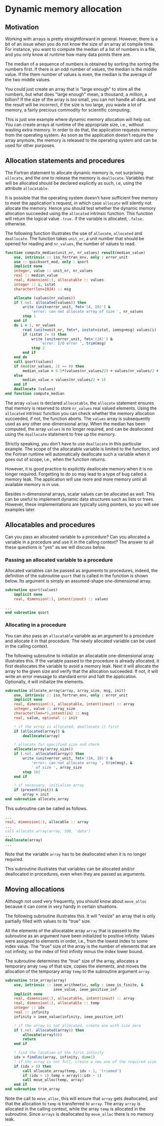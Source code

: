 # Dynamic memory allocation

## Motivation

Working with arrays is pretty straightforward in general.  However, there is a bit of
an issue when you do not know the size of an array at compile time.  For instance, you
want to compute the median of a list of numbers in a file, and you only know at
runtime how many data points there are.

The median of a sequence of numbers is obtained by sorting the sorting the numbers
first. If there is an odd number of values, the median is the middle value.  If the 
them number of values is even, the median is the average of the two middle values.

You could just create an array that is "large enough" to store all the numbers, but
what does "large enough" mean, a thousand, a million, a billion?  If the size of the
array is too small, you can not handle all data, and the result will be incorrect, if
the size is too large, you waste a lot of memory, a fairly precious commodity for
scientific computing.

This is just one example where dynamic memory allocation will help out.  You can
create arrays at runtime of the appropriate size, i.e., without wasting extra memory.
In order to do that, the application requests memory from the operating system.
As soon as the application doesn't require the array anymore, the memory is released
to the operating system and can be used for other purposes.


## Allocation statements and procedures

The Fortran statement to allocate dynamic memory is, not surprising `allocate`, and
the one to release the memory is `deallocate`.  Variables that will be allocated
should be declared explicitly as such, i.e, using the attribute `allocatable`.

It is possible that the operating system  doesn't have sufficient free memory to meet
the application's request, in which case `allocate` will silently not allocate the
memory.  Hence you should test whether the dynamic memory allocation succeeded using
the `allocated` intrinsic function.  This function will return the logical value
`.true.` if the variable is allocated, `.false.` otherwise.

The following function illustrates the use of `allocate`, `allocated` and
`deallocate`.  The function takes `unit_nr`, a unit number that should be opened for
reading and `nr_values`, the number of values to read.

~~~~fortran
function compute_median(unit_nr, nr_values) result(median_value)
    use, intrinsic :: iso_fortran_env, only : error_unit
    use :: quicksort_mod, only : qsort
    implicit none
    integer, value :: unit_nr, nr_values
    real :: median_value
    real, dimension(:), allocatable :: values
    integer :: i, istat
    character(len=1024) :: msg

    allocate (values(nr_values))
    if (.not. allocated(values)) then
        write (unit=error_unit, fmt='(A, I0)') &
            'error: can not allocate array of size ', nr_values
        stop 1
    end if
    do i = 1, nr_values
        read (unit=unit_nr, fmt=*, iostat=istat, iomsg=msg) values(i)
        if (istat /= 0) then
            write (unit=error_unit, fmt='(2A)') &
                'error: I/O error ', trim(msg)
            stop 2
        end if
    end do
    call qsort(values)
    if (mod(nr_values, 2) == 0) then
        median_value = 0.5*(values(nr_values/2) + values(nr_values/2 + 1))
    else
        median_value = values(nr_values/2 + 1)
    end if
    deallocate (values)
end function compute_median
~~~~

The array `values` is declared `allocatable`, the `allocate` statement ensures that
memory is reserved to store `nr_values` real valued elements.  Using the `allocated`
intrinsic function you can check whether the memory allocation succeeded, if not,
the function aborts.  The `values` array is subsequently used as any other
one-dimensional array.  When the median has been computed, the array `values` is no
longer required, and can be deallocated using the `deallocate` statement to free up
the memory.

Strictly speaking, you don't have to use `deallocate` in this particular example.
The scope of the allocatable variable is limited to the function, and the Fortran
runtime will automatically deallocate such a variable when it goes out of scope, i.e.,
when the function returns.

However, it is good practice to explicitly deallocate memory when it is no longer
required.  Forgetting to do so may lead to a type of bug called a memory leak.  The
application will use more and more memory until all available memory is in use.

Besides n-dimensional arrays, scalar values can be allocated as well.  This can be
useful to implement dynamic data structures such as lists or trees.  However, these
implementations are typically using pointers, so you will see examples later.


## Allocatables and procedures

Can you pass an allocated variable to a procedure?  Can you allocated a variable in
a procedure and use it in the calling context?  The answer to all these questions is
"yes" as we will discuss below.

### Passing an allocated variable to a procedure

Allocated variables can be passed as arguments to procedures, indeed, the definition
of the subroutine `qsort` that is called in the function is shown below.  Its
argument is simply an assumed-shape one-dimensional array.

~~~~fortran
subroutine qsort(values)
    implicit none
    real, dimension(:), intent(inout) :: values

...
end subroutine qsort
~~~~


### Allocating in a procedure

You can also pass an `allocatable` variable as an argument to a procedure
and allocate it in that procedure.  The newly allocated variable can be
used in the calling context.

The following subroutine to initialize an allocatable one-dimensional
array illustrates this.  If the variable passed to the procedure is
already allocated, it first deallocates the variable to avoid a memory
leak.  Next it will allocate the array to the given size and verify that
the allocation succeeded.  If not, it will write an error message to
standard error and halt the application.  Optionally, it will
initialize the elements.

~~~~fortran
subroutine allocate_array(array, array_size, msg, init)
    use, intrinsic :: iso_fortran_env, only : error_unit
    implicit none
    real, dimension(:), allocatable, intent(inout) :: array
    integer, value :: array_size
    character(len=*),intent(in) :: msg
    real, value, optional :: init

    ! if the array is allocated, deallocate it first
    if (allocated(array)) &
        deallocate(array)

    ! allocate for specified size and check 
    allocate(array(array_size))
    if (.not. allocated(array)) then
        write (unit=error_unit, fmt='(3A, I0)') &
            'error: can not allocate array ', trim(msg), &
            ' of size ', array_size
        stop 101
    end if

    ! if necessary, initialize array
    if (present(init)) &
        array = init
end subroutine allocate_array
~~~~

This subroutine can be called as follows.

~~~~fortran
...
real, dimension(:), allocable :: array
...
call allocate_array(array, 100, 'data')
...
deallocate(array)
...
~~~~

Note that the variable `array` has to be deallocated when it is no
longer required.

This subroutine illustrates that variables can be allocated and/or
deallocated in procedures, even when they are passed as arguments.


## Moving allocations

Although not used very frequently, you should know about `move_alloc`
because it can come in very handy in certain situations.

The following subroutine illustrates this.  It will "resize" an array
that is only partially filled with values to its "true" size.

All the elements of the allocatable array `array` that is passed to the
subroutine as an argument have been initialized to positive infinity.
Values were assigned to elements in order, i.e., from the lowest index
to some index value.  The "true" size of the array is the number of
elements that are not infinity, so the index of first infinity minus
the index lower bound.

The subroutine determines the "true" size of the array, allocates a
temporary array `temp` of that size, copies the elements, and moves the
allocation of the temporary array `temp` to the subroutine argument
`array`.

~~~~fortran
subroutine trim_array(array)
    use, intrinsic :: ieee_arithmetic, only : ieee_is_finite, &
                      ieee_value, ieee_positive_inf
    implicit none
    real, dimension(:), allocatable, intent(inout) :: array
    real, dimension(:), allocatable :: temp
    integer :: idx
    real :: infinity
    infinity = ieee_value(infinity, ieee_positive_inf)

    ! if the array is not allocated, create one with size zero
    if (.not. allocated(array)) then
        allocate(array(0))
        return
    end if

    ! find the location of the first infinity
    idx = findloc(array, infinity, dim=1)
    ! if the array is not full, create a new one of the required size
    if (idx > 0) then
        call allocate_array(temp, idx - 1, 'trimmed')
        if (idx > 1) temp = array(1:idx - 1)
        call move_alloc(temp, array)
    end if
end subroutine trim_array
~~~~

Note the call to `move_alloc`, this will ensure that `array` gets
deallocated, and that the allocation to `temp` is transferred to
`array`.  The array `array` is allocated in the calling context, while
the array `temp` is allocated in the subroutine.  Since `arrays` is
deallocated by `move_alloc` there is no memory leak.
